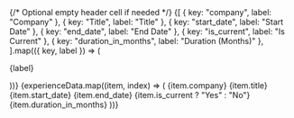 <div className="max-w-full overflow-x-auto custom-scrollbar flex justify-center">
  <div className="card bg-white ml-3 dark:bg-white/[0.03] p-6 rounded-xl shadow-md w-full lg:w-[48%] lg:h-[20%]">
    <Table>
      <TableHeader className="border-t border-gray-100 dark:border-white/[0.05]">
        <TableRow>
          {/* Optional empty header cell if needed */}
          <TableCell isHeader className="px-4 py-3 border border-gray-100 dark:border-white/[0.05]" />
          {[
            { key: "company", label: "Company" },
            { key: "Title", label: "Title" },
            { key: "start_date", label: "Start Date" },
            { key: "end_date", label: "End Date" },
            { key: "is_current", label: "Is Current" },
            { key: "duration_in_months", label: "Duration (Months)" },
          ].map(({ key, label }) => (
            <TableCell
              key={key}
              isHeader
              className="px-4 py-3 border border-gray-100 dark:border-white/[0.05]"
            >
              <div className="flex items-center justify-between cursor-pointer">
                <p className="font-medium text-gray-700 text-theme-xs dark:text-gray-400">
                  {label}
                </p>
              </div>
            </TableCell>
          ))}
        </TableRow>
      </TableHeader>
      <TableBody>
        {experienceData.map((item, index) => (
          <TableRow key={index}>
            <TableCell className="px-4 py-4 font-medium text-gray-800 border border-gray-100 dark:border-white/[0.05] text-theme-sm dark:text-gray-400 whitespace-nowrap">
              {item.company}
            </TableCell>
            <TableCell className="px-4 py-4 font-normal text-gray-800 border border-gray-100 dark:border-white/[0.05] text-theme-sm dark:text-gray-400 whitespace-nowrap">
              {item.title}
            </TableCell>
            <TableCell className="px-4 py-4 font-normal text-gray-800 border border-gray-100 dark:border-white/[0.05] text-theme-sm dark:text-gray-400 whitespace-nowrap">
              {item.start_date}
            </TableCell>
            <TableCell className="px-4 py-4 font-normal text-gray-800 border border-gray-100 dark:border-white/[0.05] text-theme-sm dark:text-gray-400 whitespace-nowrap">
              {item.end_date}
            </TableCell>
            <TableCell className="px-4 py-4 font-normal text-gray-800 border border-gray-100 dark:border-white/[0.05] text-theme-sm dark:text-gray-400 whitespace-nowrap">
              {item.is_current ? "Yes" : "No"}
            </TableCell>
            <TableCell className="px-4 py-4 font-normal text-gray-800 border border-gray-100 dark:border-white/[0.05] text-theme-sm dark:text-gray-400 whitespace-nowrap">
              {item.duration_in_months}
            </TableCell>
          </TableRow>
        ))}
      </TableBody>
    </Table>
  </div>
</div>
